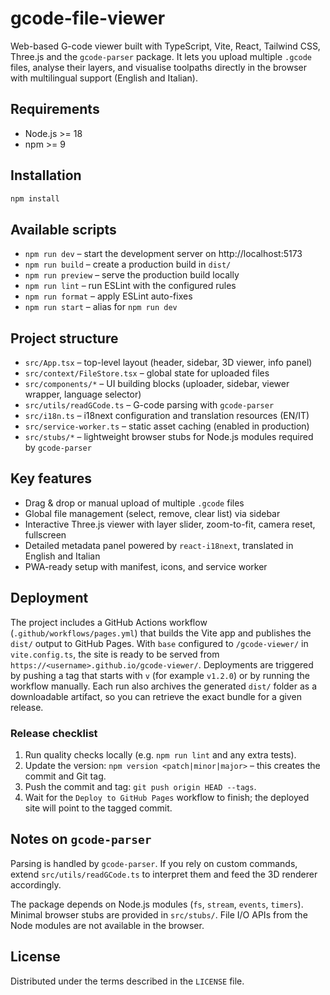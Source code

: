 # gcode-file-viewer

Web-based G-code viewer built with TypeScript, Vite, React, Tailwind CSS, Three.js and the `gcode-parser` package. It lets you upload multiple `.gcode` files, analyse their layers, and visualise toolpaths directly in the browser with multilingual support (English and Italian).

## Requirements

- Node.js >= 18
- npm >= 9

## Installation

```bash
npm install
```

## Available scripts

- `npm run dev` – start the development server on http://localhost:5173
- `npm run build` – create a production build in `dist/`
- `npm run preview` – serve the production build locally
- `npm run lint` – run ESLint with the configured rules
- `npm run format` – apply ESLint auto-fixes
- `npm run start` – alias for `npm run dev`

## Project structure

- `src/App.tsx` – top-level layout (header, sidebar, 3D viewer, info panel)
- `src/context/FileStore.tsx` – global state for uploaded files
- `src/components/*` – UI building blocks (uploader, sidebar, viewer wrapper, language selector)
- `src/utils/readGCode.ts` – G-code parsing with `gcode-parser`
- `src/i18n.ts` – i18next configuration and translation resources (EN/IT)
- `src/service-worker.ts` – static asset caching (enabled in production)
- `src/stubs/*` – lightweight browser stubs for Node.js modules required by `gcode-parser`

## Key features

- Drag & drop or manual upload of multiple `.gcode` files
- Global file management (select, remove, clear list) via sidebar
- Interactive Three.js viewer with layer slider, zoom-to-fit, camera reset, fullscreen
- Detailed metadata panel powered by `react-i18next`, translated in English and Italian
- PWA-ready setup with manifest, icons, and service worker

## Deployment

The project includes a GitHub Actions workflow (`.github/workflows/pages.yml`) that builds the Vite app and publishes the `dist/` output to GitHub Pages. With `base` configured to `/gcode-viewer/` in `vite.config.ts`, the site is ready to be served from `https://<username>.github.io/gcode-viewer/`. Deployments are triggered by pushing a tag that starts with `v` (for example `v1.2.0`) or by running the workflow manually. Each run also archives the generated `dist/` folder as a downloadable artifact, so you can retrieve the exact bundle for a given release.

### Release checklist

1. Run quality checks locally (e.g. `npm run lint` and any extra tests).
2. Update the version: `npm version <patch|minor|major>` – this creates the commit and Git tag.
3. Push the commit and tag: `git push origin HEAD --tags`.
4. Wait for the `Deploy to GitHub Pages` workflow to finish; the deployed site will point to the tagged commit.

## Notes on `gcode-parser`

Parsing is handled by `gcode-parser`. If you rely on custom commands, extend `src/utils/readGCode.ts` to interpret them and feed the 3D renderer accordingly.

The package depends on Node.js modules (`fs`, `stream`, `events`, `timers`). Minimal browser stubs are provided in `src/stubs/`. File I/O APIs from the Node modules are not available in the browser.

## License

Distributed under the terms described in the `LICENSE` file.
